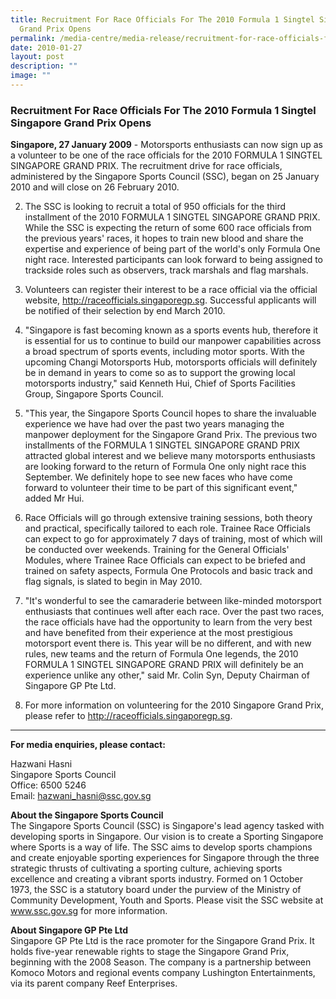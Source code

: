```yaml
---
title: Recruitment For Race Officials For The 2010 Formula 1 Singtel Singapore
  Grand Prix Opens
permalink: /media-centre/media-release/recruitment-for-race-officials-for-the-2010-formula-1-singtel-singapore/
date: 2010-01-27
layout: post
description: ""
image: ""
---
```

### **Recruitment For Race Officials For The 2010 Formula 1 Singtel Singapore Grand Prix Opens**

**Singapore, 27 January 2009** - Motorsports enthusiasts can now sign up as a volunteer to be one of the race officials for the 2010 FORMULA 1 SINGTEL SINGAPORE GRAND PRIX. The recruitment drive for race officials, administered by the Singapore Sports Council (SSC), began on 25 January 2010 and will close on 26 February 2010.

2. The SSC is looking to recruit a total of 950 officials for the third installment of the 2010 FORMULA 1 SINGTEL SINGAPORE GRAND PRIX. While the SSC is expecting the return of some 600 race officials from the previous years' races, it hopes to train new blood and share the expertise and experience of being part of the world's only Formula One night race. Interested participants can look forward to being assigned to trackside roles such as observers, track marshals and flag marshals.

3. Volunteers can register their interest to be a race official via the official website, http://raceofficials.singaporegp.sg. Successful applicants will be notified of their selection by end March 2010.

4. "Singapore is fast becoming known as a sports events hub, therefore it is essential for us to continue to build our manpower capabilities across a broad spectrum of sports events, including motor sports. With the upcoming Changi Motorsports Hub, motorsports officials will definitely be in demand in years to come so as to support the growing local motorsports industry," said Kenneth Hui, Chief of Sports Facilities Group, Singapore Sports Council.

5. "This year, the Singapore Sports Council hopes to share the invaluable experience we have had over the past two years managing the manpower deployment for the Singapore Grand Prix. The previous two installments of the FORMULA 1 SINGTEL SINGAPORE GRAND PRIX attracted global interest and we believe many motorsports enthusiasts are looking forward to the return of Formula One only night race this September. We definitely hope to see new faces who have come forward to volunteer their time to be part of this significant event," added Mr Hui.

6. Race Officials will go through extensive training sessions, both theory and practical, specifically tailored to each role. Trainee Race Officials can expect to go for approximately 7 days of training, most of which will be conducted over weekends. Training for the General Officials' Modules, where Trainee Race Officials can expect to be briefed and trained on safety aspects, Formula One Protocols and basic track and flag signals, is slated to begin in May 2010.

7. "It's wonderful to see the camaraderie between like-minded motorsport enthusiasts that continues well after each race. Over the past two races, the race officials have had the opportunity to learn from the very best and have benefited from their experience at the most prestigious motorsport event there is. This year will be no different, and with new rules, new teams and the return of Formula One legends, the 2010 FORMULA 1 SINGTEL SINGAPORE GRAND PRIX will definitely be an experience unlike any other," said Mr. Colin Syn, Deputy Chairman of Singapore GP Pte Ltd.

8. For more information on volunteering for the 2010 Singapore Grand Prix, please refer to http://raceofficials.singaporegp.sg.

---

**For media enquiries, please contact:**

Hazwani Hasni
<br>
Singapore Sports Council
<br>
Office: 6500 5246
<br>
Email: [hazwani_hasni@ssc.gov.sg](mailto:hazwani_hasni@ssc.gov.sg)

**About the Singapore Sports Council**
<br>
The Singapore Sports Council (SSC) is Singapore's lead agency tasked with developing sports in Singapore. Our vision is to create a Sporting Singapore where Sports is a way of life. The SSC aims to develop sports champions and create enjoyable sporting experiences for Singapore through the three strategic thrusts of cultivating a sporting culture, achieving sports excellence and creating a vibrant sports industry. Formed on 1 October 1973, the SSC is a statutory board under the purview of the Ministry of Community Development, Youth and Sports. Please visit the SSC website at www.ssc.gov.sg for more information.

**About Singapore GP Pte Ltd**
<br>
Singapore GP Pte Ltd is the race promoter for the Singapore Grand Prix. It holds five-year renewable rights to stage the Singapore Grand Prix, beginning with the 2008 Season. The company is a partnership between Komoco Motors and regional events company Lushington Entertainments, via its parent company Reef Enterprises.